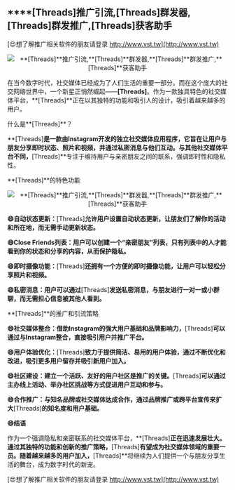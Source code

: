 ## ****[Threads]**推广引流,**[Threads]**群发器,**[Threads]**群发推广,**[Threads]**获客助手**

[😍想了解推广相关软件的朋友请登录 http://www.vst.tw](http://www.vst.tw)

 <center><img src="https://vst.tw/MP4/tuiguang/png/4.png" alt="**[Threads]**推广引流,**[Threads]**群发器,**[Threads]**群发推广,**[Threads]**获客助手"></center>

在当今数字时代，社交媒体已经成为了人们生活的重要一部分。而在这个庞大的社交网络世界中，一个新星正悄然崛起——**[Threads]**。作为一款独具特色的社交媒体平台，**[Threads]**正在以其独特的功能和吸引人的设计，吸引着越来越多的用户。

什么是**[Threads]**？

**[Threads]**是一款由Instagram开发的独立社交媒体应用程序，它旨在让用户与朋友分享即时状态、照片和视频，并通过私密消息与他们互动。与其他社交媒体平台不同，**[Threads]**专注于维持用户与亲密朋友之间的联系，强调即时性和隐私性。

**[Threads]**的特色功能

 <center><img src="https://vst.tw/MP4/tuiguang/png/6.png" alt="**[Threads]**推广引流,**[Threads]**群发器,**[Threads]**群发推广,**[Threads]**获客助手"></center>

**😄自动状态更新：**[Threads]**允许用户设置自动状态更新，让朋友们了解你的活动和所在地，而无需手动更新状态。**

**😄Close Friends列表：用户可以创建一个“亲密朋友”列表，只有列表中的人才能看到你的状态和分享的内容，从而保护隐私。**

**😄即时摄像功能：**[Threads]**还拥有一个方便的即时摄像功能，让用户可以轻松分享照片和视频。**

**😄私密消息：用户可以通过**[Threads]**发送私密消息，与朋友进行一对一或小群聊，而无需担心信息被其他人看到。**

**[Threads]**的推广和引流策略

**😄社交媒体整合：借助Instagram的强大用户基础和品牌影响力，**[Threads]**可以通过与Instagram整合，直接吸引用户并推广平台。**

**😄用户体验优化：**[Threads]**致力于提供简洁、易用的用户体验，通过不断优化和改进，吸引更多用户留存并吸引新用户加入。**

**😄社区建设：建立一个活跃、友好的用户社区是推广的关键。**[Threads]**可以通过主办线上活动、举办社区挑战等方式促进用户互动和参与。**

**😄合作推广：与知名品牌或社交媒体达成合作，通过品牌推广或跨平台宣传来扩大**[Threads]**的知名度和用户基础。**

**😄结语**

作为一个强调隐私和亲密联系的社交媒体平台，**[Threads]**正在迅速发展壮大。通过其独特的功能和创新的推广策略，**[Threads]**有望成为社交媒体领域的重要一员。随着越来越多的用户加入，**[Threads]**将继续为人们提供一个与朋友分享生活的舞台，成为数字时代的新宠。

[😍想了解推广相关软件的朋友请登录 http://www.vst.tw](http://www.vst.tw)




